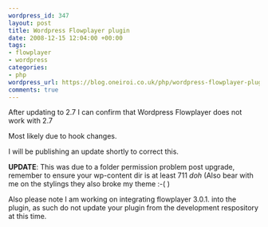 ```yaml
--- 
wordpress_id: 347
layout: post
title: Wordpress Flowplayer plugin
date: 2008-12-15 12:04:00 +00:00
tags: 
- flowplayer
- wordpress
categories: 
- php
wordpress_url: https://blog.oneiroi.co.uk/php/wordpress-flowplayer-plugin
comments: true
---
```

After updating to 2.7 I can confirm that Wordpress Flowplayer does not work with 2.7

Most likely due to hook changes.

I will be publishing an update shortly to correct this.

<strong>
</strong>

<strong>UPDATE</strong>: This was due to a folder permission problem post upgrade, remember to ensure your wp-content dir is at least 711 *doh* (Also bear with me on the stylings they also broke my theme :-( )

Also please note I am working on integrating flowplayer 3.0.1. into the plugin, as such do not update your plugin from the development respository at this time.

